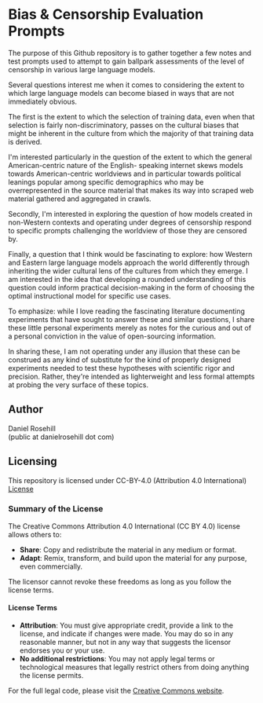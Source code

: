# Bias & Censorship Evaluation Prompts

The purpose of this Github repository is to gather together a few notes and test prompts used to attempt to gain ballpark assessments of the level of censorship in various large language models. 

Several questions interest me when it comes to considering the extent to which large language models can become biased in ways that are not immediately obvious. 

The first is the extent to which the selection of training data, even when that selection is fairly non-discriminatory, passes on the cultural biases that might be inherent in the culture from which the majority of that training data is derived.  

I'm interested particularly in the question of the extent to which the general American-centric nature of the English- speaking internet skews models towards American-centric worldviews and in particular towards political leanings popular among specific demographics who may be overrepresented in the source material that makes its way into scraped web material gathered and aggregated in crawls.

Secondly, I'm interested in exploring the question of how models created in non-Western contexts and operating under degrees of censorship respond to specific prompts challenging the worldview of those they are censored by.

Finally, a question that I think would be fascinating to explore: how Western and Eastern large language models approach the world differently through inheriting the wider cultural lens of the cultures from which they emerge. I am interested in the idea that developing a rounded understanding of this question could inform practical decision-making in the form of choosing the optimal instructional model for specific use cases.

To emphasize: while I love reading the fascinating literature documenting experiments that have sought to answer these and similar questions, I share these little personal experiments merely as notes for the curious and out of a personal conviction in the value of open-sourcing information. 

In sharing these, I am not operating under any illusion that these can be construed as any kind of substitute for the kind of properly designed experiments needed to test these hypotheses with scientific rigor and precision. Rather, they're intended as lighterweight and less formal attempts at probing the very surface of these topics. 

## Author

Daniel Rosehill  
(public at danielrosehill dot com)

## Licensing

This repository is licensed under CC-BY-4.0 (Attribution 4.0 International) 
[License](https://creativecommons.org/licenses/by/4.0/)

### Summary of the License
The Creative Commons Attribution 4.0 International (CC BY 4.0) license allows others to:
- **Share**: Copy and redistribute the material in any medium or format.
- **Adapt**: Remix, transform, and build upon the material for any purpose, even commercially.

The licensor cannot revoke these freedoms as long as you follow the license terms.

#### License Terms
- **Attribution**: You must give appropriate credit, provide a link to the license, and indicate if changes were made. You may do so in any reasonable manner, but not in any way that suggests the licensor endorses you or your use.
- **No additional restrictions**: You may not apply legal terms or technological measures that legally restrict others from doing anything the license permits.

For the full legal code, please visit the [Creative Commons website](https://creativecommons.org/licenses/by/4.0/legalcode).
